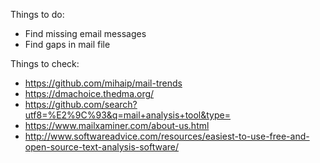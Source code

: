 Things to do:

* Find missing email messages
* Find gaps in mail file



Things to check:
* https://github.com/mihaip/mail-trends
* https://dmachoice.thedma.org/
* https://github.com/search?utf8=%E2%9C%93&q=mail+analysis+tool&type=
* https://www.mailxaminer.com/about-us.html
* http://www.softwareadvice.com/resources/easiest-to-use-free-and-open-source-text-analysis-software/
